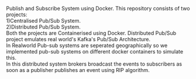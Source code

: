 Publish and Subscribe System using Docker.
This repository consists of two projects:<br>
1)Centralised Pub/Sub System.<br>
2)Distributed Pub/Sub System.<br>
Both the projects are Containerised using Docker.
Distributed Pub/Sub project emulates real world's Kafka's Pub/Sub Architecture.<br>
In Realworld Pub-sub systems are seperated geographically so we implemented pub-sub systems on different docker containers to simulate this.<br>
In this distributed system brokers broadcast the events to subscribers as soon as a publisher publishes an event using RIP algorithm.
